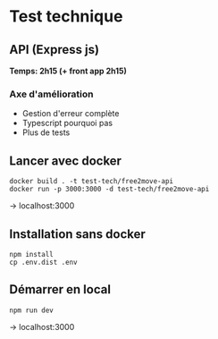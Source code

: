 # Test technique
## API (Express js)

**Temps: 2h15 (+ front app 2h15)**

### Axe d'amélioration

- Gestion d'erreur complète
- Typescript pourquoi pas
- Plus de tests

## Lancer avec docker
```
docker build . -t test-tech/free2move-api
docker run -p 3000:3000 -d test-tech/free2move-api
```

-> localhost:3000

## Installation sans docker

```
npm install
cp .env.dist .env
```

## Démarrer en local

```
npm run dev
```
-> localhost:3000
